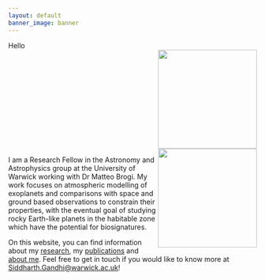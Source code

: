 ```yaml
---
layout: default
banner_image: banner
---
```


<div class="row">
  <div class="column">Hello</div>
  <div class="column"><img style="float: right; width: 200px" src="{{site.baseurl}}/images/gandhi.png">
</div>
</div>

<img style="float: right; width: 200px" src="{{site.baseurl}}/images/gandhi.png">

I am a Research Fellow in the Astronomy and Astrophysics group at the University of Warwick working with Dr Matteo Brogi. My work focuses on atmospheric modelling of exoplanets and comparisons with space and ground based observations to constrain their properties, with the eventual goal of studying rocky Earth-like planets in the habitable zone which have the potential for biosignatures.

On this website, you can find information about my [research]({{site.baseurl}}/research.html), my [publications]({{site.baseurl}}/publications.html) and [about me]({{site.baseurl}}/aboutme.html). Feel free to get in touch if you would like to know more at Siddharth.Gandhi@warwick.ac.uk!
